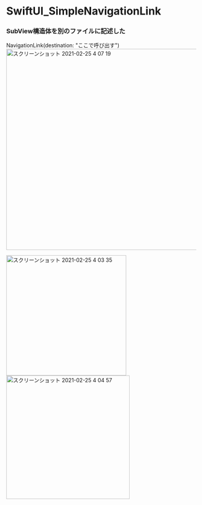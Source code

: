 # SwiftUI_SimpleNavigationLink

### SubView構造体を別のファイルに記述した<br>
NavigationLink(destination: "ここで呼び出す")
<img width="532" alt="スクリーンショット 2021-02-25 4 07 19" src="https://user-images.githubusercontent.com/9380171/109052478-fea6ca80-771e-11eb-8d99-e0c9c36c80dc.png">



<img width="318" alt="スクリーンショット 2021-02-25 4 03 35" src="https://user-images.githubusercontent.com/9380171/109052239-bb4c5c00-771e-11eb-859b-7f88a1ecc235.png"><img width="327" alt="スクリーンショット 2021-02-25 4 04 57" src="https://user-images.githubusercontent.com/9380171/109052230-b8516b80-771e-11eb-9130-d7e8fdd99e5f.png">
